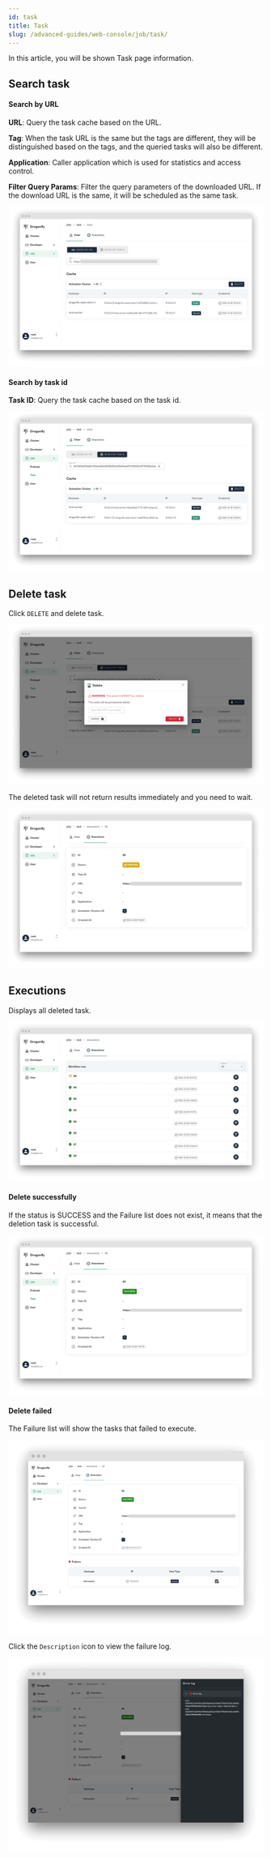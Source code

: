 ```yaml
---
id: task
title: Task
slug: /advanced-guides/web-console/job/task/
---
```


In this article, you will be shown Task page information.

## Search task

#### Search by URL

**URL**: Query the task cache based on the URL.

**Tag**: When the task URL is the same but the tags are different,
they will be distinguished based on the tags, and the queried tasks will also be different.

**Application**: Caller application which is used for statistics and access control.

**Filter Query Params**: Filter the query parameters of the downloaded URL.
If the download URL is the same, it will be scheduled as the same task.

![search-task-by-url](../../../resource/advanced-guides/task/search-task-by-url.png)

#### Search by task id

**Task ID**: Query the task cache based on the task id.

![search-task-by-task-id](../../../resource/advanced-guides/task/search-task-by-task-id.png)

## Delete task

Click `DELETE` and delete task.

![delete-task](../../../resource/advanced-guides/task/delete-task.png)

The deleted task will not return results immediately and you need to wait.

![pending-task](../../../resource/advanced-guides/task/pending-task.png)

## Executions

Displays all deleted task.

![executions](../../../resource/advanced-guides/task/executions.png)

#### Delete successfully

If the status is SUCCESS and the Failure list does not exist, it means that the deletion task is successful.

![success-task](../../../resource/advanced-guides/task/success-task.png)

#### Delete failed

The Failure list will show the tasks that failed to execute.

![failure-task](../../../resource/advanced-guides/task/failure-task.png)

Click the `Description` icon to view the failure log.

![error-log](../../../resource/advanced-guides/task/error-log.png)
